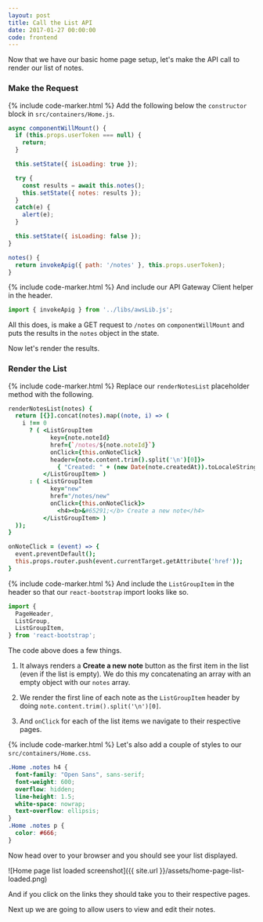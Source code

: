 ```yaml
---
layout: post
title: Call the List API
date: 2017-01-27 00:00:00
code: frontend
---
```


Now that we have our basic home page setup, let's make the API call to render our list of notes.

### Make the Request

{% include code-marker.html %} Add the following below the `constructor` block in `src/containers/Home.js`.

``` javascript
async componentWillMount() {
  if (this.props.userToken === null) {
    return;
  }

  this.setState({ isLoading: true });

  try {
    const results = await this.notes();
    this.setState({ notes: results });
  }
  catch(e) {
    alert(e);
  }

  this.setState({ isLoading: false });
}

notes() {
  return invokeApig({ path: '/notes' }, this.props.userToken);
}
```

{% include code-marker.html %} And include our API Gateway Client helper in the header.

``` javascript
import { invokeApig } from '../libs/awsLib.js';
```

All this does, is make a GET request to `/notes` on `componentWillMount` and puts the results in the `notes` object in the state.

Now let's render the results.

### Render the List

{% include code-marker.html %} Replace our `renderNotesList` placeholder method with the following.

``` coffee
renderNotesList(notes) {
  return [{}].concat(notes).map((note, i) => (
    i !== 0
      ? ( <ListGroupItem
            key={note.noteId}
            href={`/notes/${note.noteId}`}
            onClick={this.onNoteClick}
            header={note.content.trim().split('\n')[0]}>
              { "Created: " + (new Date(note.createdAt)).toLocaleString() }
          </ListGroupItem> )
      : ( <ListGroupItem
            key="new"
            href="/notes/new"
            onClick={this.onNoteClick}>
              <h4><b>&#65291;</b> Create a new note</h4>
          </ListGroupItem> )
  ));
}

onNoteClick = (event) => {
  event.preventDefault();
  this.props.router.push(event.currentTarget.getAttribute('href'));
}
```

{% include code-marker.html %} And include the `ListGroupItem` in the header so that our `react-bootstrap` import looks like so.

``` javascript
import {
  PageHeader,
  ListGroup,
  ListGroupItem,
} from 'react-bootstrap';
```

The code above does a few things.

1. It always renders a **Create a new note** button as the first item in the list (even if the list is empty). We do this my concatenating an array with an empty object with our `notes` array.

2. We render the first line of each note as the `ListGroupItem` header by doing `note.content.trim().split('\n')[0]`.

3. And `onClick` for each of the list items we navigate to their respective pages.

{% include code-marker.html %} Let's also add a couple of styles to our `src/containers/Home.css`.

``` css
.Home .notes h4 {
  font-family: "Open Sans", sans-serif;
  font-weight: 600;
  overflow: hidden;
  line-height: 1.5;
  white-space: nowrap;
  text-overflow: ellipsis;
}
.Home .notes p {
  color: #666;
}
```

Now head over to your browser and you should see your list displayed.

![Home page list loaded screenshot]({{ site.url }}/assets/home-page-list-loaded.png)

And if you click on the links they should take you to their respective pages.

Next up we are going to allow users to view and edit their notes.
